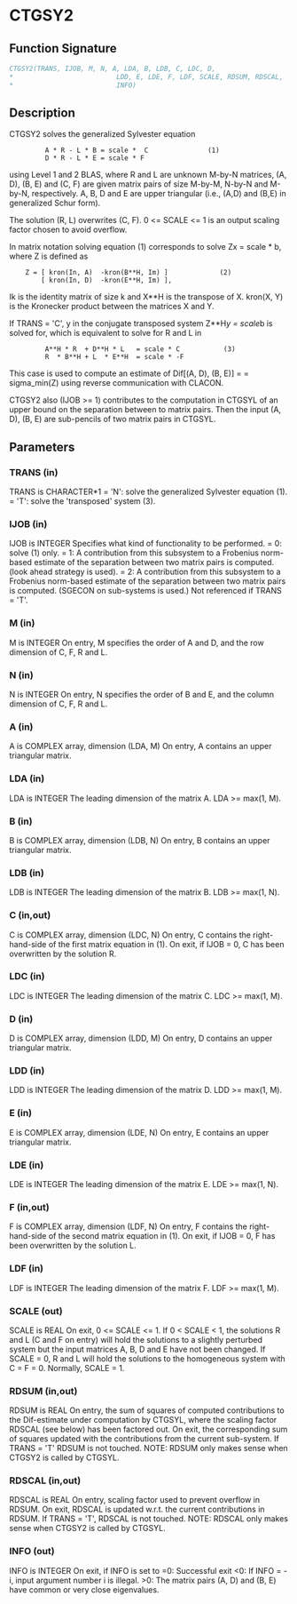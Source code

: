 # CTGSY2

## Function Signature

```fortran
CTGSY2(TRANS, IJOB, M, N, A, LDA, B, LDB, C, LDC, D,
*                          LDD, E, LDE, F, LDF, SCALE, RDSUM, RDSCAL,
*                          INFO)
```

## Description


 CTGSY2 solves the generalized Sylvester equation

             A * R - L * B = scale *  C               (1)
             D * R - L * E = scale * F

 using Level 1 and 2 BLAS, where R and L are unknown M-by-N matrices,
 (A, D), (B, E) and (C, F) are given matrix pairs of size M-by-M,
 N-by-N and M-by-N, respectively. A, B, D and E are upper triangular
 (i.e., (A,D) and (B,E) in generalized Schur form).

 The solution (R, L) overwrites (C, F). 0 <= SCALE <= 1 is an output
 scaling factor chosen to avoid overflow.

 In matrix notation solving equation (1) corresponds to solve
 Zx = scale * b, where Z is defined as

        Z = [ kron(In, A)  -kron(B**H, Im) ]             (2)
            [ kron(In, D)  -kron(E**H, Im) ],

 Ik is the identity matrix of size k and X**H is the transpose of X.
 kron(X, Y) is the Kronecker product between the matrices X and Y.

 If TRANS = 'C', y in the conjugate transposed system Z**H*y = scale*b
 is solved for, which is equivalent to solve for R and L in

             A**H * R  + D**H * L   = scale * C           (3)
             R  * B**H + L  * E**H  = scale * -F

 This case is used to compute an estimate of Dif[(A, D), (B, E)] =
 = sigma_min(Z) using reverse communication with CLACON.

 CTGSY2 also (IJOB >= 1) contributes to the computation in CTGSYL
 of an upper bound on the separation between to matrix pairs. Then
 the input (A, D), (B, E) are sub-pencils of two matrix pairs in
 CTGSYL.

## Parameters

### TRANS (in)

TRANS is CHARACTER*1 = 'N': solve the generalized Sylvester equation (1). = 'T': solve the 'transposed' system (3).

### IJOB (in)

IJOB is INTEGER Specifies what kind of functionality to be performed. = 0: solve (1) only. = 1: A contribution from this subsystem to a Frobenius norm-based estimate of the separation between two matrix pairs is computed. (look ahead strategy is used). = 2: A contribution from this subsystem to a Frobenius norm-based estimate of the separation between two matrix pairs is computed. (SGECON on sub-systems is used.) Not referenced if TRANS = 'T'.

### M (in)

M is INTEGER On entry, M specifies the order of A and D, and the row dimension of C, F, R and L.

### N (in)

N is INTEGER On entry, N specifies the order of B and E, and the column dimension of C, F, R and L.

### A (in)

A is COMPLEX array, dimension (LDA, M) On entry, A contains an upper triangular matrix.

### LDA (in)

LDA is INTEGER The leading dimension of the matrix A. LDA >= max(1, M).

### B (in)

B is COMPLEX array, dimension (LDB, N) On entry, B contains an upper triangular matrix.

### LDB (in)

LDB is INTEGER The leading dimension of the matrix B. LDB >= max(1, N).

### C (in,out)

C is COMPLEX array, dimension (LDC, N) On entry, C contains the right-hand-side of the first matrix equation in (1). On exit, if IJOB = 0, C has been overwritten by the solution R.

### LDC (in)

LDC is INTEGER The leading dimension of the matrix C. LDC >= max(1, M).

### D (in)

D is COMPLEX array, dimension (LDD, M) On entry, D contains an upper triangular matrix.

### LDD (in)

LDD is INTEGER The leading dimension of the matrix D. LDD >= max(1, M).

### E (in)

E is COMPLEX array, dimension (LDE, N) On entry, E contains an upper triangular matrix.

### LDE (in)

LDE is INTEGER The leading dimension of the matrix E. LDE >= max(1, N).

### F (in,out)

F is COMPLEX array, dimension (LDF, N) On entry, F contains the right-hand-side of the second matrix equation in (1). On exit, if IJOB = 0, F has been overwritten by the solution L.

### LDF (in)

LDF is INTEGER The leading dimension of the matrix F. LDF >= max(1, M).

### SCALE (out)

SCALE is REAL On exit, 0 <= SCALE <= 1. If 0 < SCALE < 1, the solutions R and L (C and F on entry) will hold the solutions to a slightly perturbed system but the input matrices A, B, D and E have not been changed. If SCALE = 0, R and L will hold the solutions to the homogeneous system with C = F = 0. Normally, SCALE = 1.

### RDSUM (in,out)

RDSUM is REAL On entry, the sum of squares of computed contributions to the Dif-estimate under computation by CTGSYL, where the scaling factor RDSCAL (see below) has been factored out. On exit, the corresponding sum of squares updated with the contributions from the current sub-system. If TRANS = 'T' RDSUM is not touched. NOTE: RDSUM only makes sense when CTGSY2 is called by CTGSYL.

### RDSCAL (in,out)

RDSCAL is REAL On entry, scaling factor used to prevent overflow in RDSUM. On exit, RDSCAL is updated w.r.t. the current contributions in RDSUM. If TRANS = 'T', RDSCAL is not touched. NOTE: RDSCAL only makes sense when CTGSY2 is called by CTGSYL.

### INFO (out)

INFO is INTEGER On exit, if INFO is set to =0: Successful exit <0: If INFO = -i, input argument number i is illegal. >0: The matrix pairs (A, D) and (B, E) have common or very close eigenvalues.

